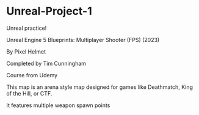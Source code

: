 # Unreal-Project-1
Unreal practice!

Unreal Engine 5 Blueprints: Multiplayer Shooter (FPS) (2023)

By Pixel Helmet

Completed by Tim Cunningham

Course from Udemy

This map is an arena style map designed for games like Deathmatch, King of the Hill, or CTF.

It features multiple weapon spawn points